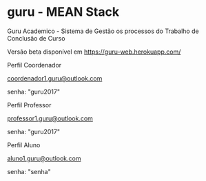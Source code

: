 # guru - MEAN Stack
Guru Academico - Sistema de Gestão os processos do Trabalho de Conclusão de Curso

Versão beta disponível em https://guru-web.herokuapp.com/ 

Perfil Coordenador

coordenador1.guru@outlook.com

senha: "guru2017"

Perfil Professor

professor1.guru@outlook.com

senha: "guru2017"

Perfil Aluno

aluno1.guru@outlook.com

senha: "senha"
